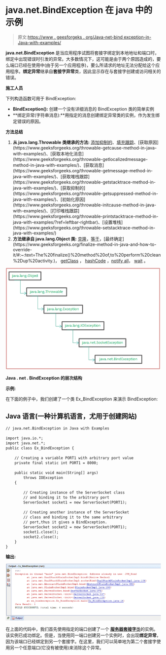 # java.net.BindException 在 java 中的示例

> 原文:[https://www . geesforgeks . org/Java-net-bind exception-in-Java-with-examples/](https://www.geeksforgeeks.org/java-net-bindexception-in-java-with-examples/)

**java.net.BindException** 是当应用程序试图将套接字绑定到本地地址和端口时，绑定中出现错误时引发的异常。大多数情况下，这可能是由于两个原因造成的，要么端口已经在使用中(由于另一个应用程序)，要么所请求的地址无法分配给这个应用程序。**绑定异常**继承自**套接字异常**类，因此显示存在与套接字创建或访问相关的错误。

**施工人员**

下列构造函数可用于 BindException:

*   **BindException():** 创建一个没有详细消息的 BindException 类的简单实例
*   **绑定异常(字符串消息):**用指定的消息创建绑定异常类的实例，作为发生绑定错误的原因。

**方法总结**

1.  **从 java.lang.Throwable 类继承的方法:**
    [添加抑制的](https://www.geeksforgeeks.org/throwable-addsuppressed-method-in-java-with-examples/)、[填充跟踪](https://www.geeksforgeeks.org/throwable-fillinstacktrace-method-in-java/#:~:text=Throwable%20class%2C%20records%20within%20this,fillInStackTrace()%20method%20is%20called.)、[获取原因](https://www.geeksforgeeks.org/throwable-getcause-method-in-java-with-examples/)、[获取本地化消息](https://www.geeksforgeeks.org/throwable-getlocalizedmessage-method-in-java-with-examples/)、[获取消息](https://www.geeksforgeeks.org/throwable-getmessage-method-in-java-with-examples/)、[获取堆栈跟踪](https://www.geeksforgeeks.org/throwable-getstacktrace-method-in-java-with-examples/)、[获取抑制的](https://www.geeksforgeeks.org/throwable-getsuppressed-method-in-java-with-examples/)、[初始化原因](https://www.geeksforgeeks.org/throwable-initcause-method-in-java-with-examples/)、[打印堆栈跟踪](https://www.geeksforgeeks.org/throwable-printstacktrace-method-in-java-with-examples/?ref=leftbar-rightbar)、[设置堆栈](https://www.geeksforgeeks.org/throwable-setstacktrace-method-in-java-with-examples/) 
2.  **方法继承自 java.lang.Object 类:**
    [克隆](https://www.geeksforgeeks.org/clone-method-in-java-2/)，[等于](https://www.geeksforgeeks.org/method-class-equals-method-in-java/#:~:text=equals(Object%20obj)%20method%20of,is%20same%20as%20passed%20object.)，[最终确定](https://www.geeksforgeeks.org/finalize-method-in-java-and-how-to-override-it/#:~:text=The%20finalize()%20method%20of,to%20perform%20clean%2Dup%20activity.)， [getClass](https://www.geeksforgeeks.org/object-class-in-java/#:~:text=getClass()%20%3A%20Returns%20the%20class,we%20don't%20override%20it.) ， [hashCode](https://www.geeksforgeeks.org/equals-hashcode-methods-java/#:~:text=Read%20InstanceOf%20operator.-,hashCode()%20method,which%20overrides%20equals()%20method.) ，[notify all](https://www.geeksforgeeks.org/difference-notify-notifyall-java/)， [wait](https://www.geeksforgeeks.org/differences-between-wait-and-join-methods-in-java/) 。

![](img/4505cda607184522eed57fd2204566fa.png)

**Java . net . BindException 的层次结构**

**示例:**

在下面的例子中，我们创建了一个类 Ex_BindException 来演示 BindException:

## Java 语言(一种计算机语言，尤用于创建网站)

```
// java.net.BindException in Java with Examples

import java.io.*;
import java.net.*;
public class Ex_BindException {

    // Creating a variable PORT1 with arbitrary port value
    private final static int PORT1 = 8000;

    public static void main(String[] args)
        throws IOException
    {

        // Creating instance of the ServerSocket class
        // and binding it to the arbitrary port
        ServerSocket socket1 = new ServerSocket(PORT1);

        // Creating another instance of the ServerSocket
        // class and binding it to the same arbitrary
        // port,thus it gives a BindException.
        ServerSocket socket2 = new ServerSocket(PORT1);
        socket1.close();
        socket2.close();
    }
}
```

**输出:**

![](img/3b3aab3c6c8a5c7de4a0c5380c2d3c72.png)

在上面的代码中，我们首先使用指定的端口创建了一个 [**服务器套接字**类](https://www.geeksforgeeks.org/socket-programming-in-java/)的实例。该实例已成功绑定。但是，当使用同一端口创建另一个实例时，会出现**绑定异常**，因为该端口已经绑定到另一个套接字。在这里，我们可以简单地为第二个套接字使用另一个任意端口(它没有被使用)来消除这个异常。